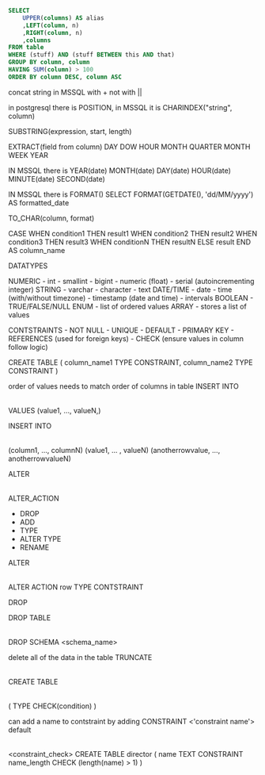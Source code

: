 ```SQL
SELECT
    UPPER(columns) AS alias
    ,LEFT(column, n)
    ,RIGHT(column, n)
    ,columns
FROM table
WHERE (stuff) AND (stuff BETWEEN this AND that)
GROUP BY column, column
HAVING SUM(column) > 100
ORDER BY column DESC, column ASC
```

concat string in MSSQL with + not with ||

in postgresql there is POSITION, in MSSQL it is CHARINDEX("string", column)

SUBSTRING(expression, start, length)

EXTRACT(field from column)
DAY
DOW
HOUR
MONTH
QUARTER
MONTH
WEEK
YEAR

IN MSSQL there is 
YEAR(date)
MONTH(date)
DAY(date)
HOUR(date)
MINUTE(date)
SECOND(date)

IN MSSQL there is FORMAT()
SELECT
    FORMAT(GETDATE(), 'dd/MM/yyyy') AS formatted_date

TO_CHAR(column, format)

CASE
    WHEN condition1 THEN result1
    WHEN condition2 THEN result2
    WHEN condition3 THEN result3
    WHEN conditionN THEN resultN
    ELSE result
END AS column_name


DATATYPES

NUMERIC
    - int
    - smallint
    - bigint
    - numeric (float)
    - serial (autoincrementing integer)
STRING
    - varchar
    - character
    - text
DATE/TIME
    - date
    - time (with/without timezone)
    - timestamp (date and time)
    - intervals
BOOLEAN
    - TRUE/FALSE/NULL
ENUM
    - list of ordered values
ARRAY
    - stores a list of values

CONTSTRAINTS
    - NOT NULL
    - UNIQUE
    - DEFAULT
    - PRIMARY KEY
    - REFERENCES (used for foreign keys)
    - CHECK (ensure values in column follow logic)

CREATE TABLE <table name> (
    column_name1 TYPE CONSTRAINT,
    column_name2 TYPE CONSTRAINT
)

order of values needs to match order of columns in table
INSERT INTO <table name> 
VALUES (value1, ..., valueN,)

INSERT INTO <table name>
(column1, ..., columnN)
(value1, ... , valueN)
(anotherrowvalue, ..., anotherrowvalueN)

ALTER <table name>
ALTER_ACTION

- DROP
- ADD
- TYPE
- ALTER <columnname> TYPE <newtype>
- RENAME


ALTER <table name>
ALTER ACTION row TYPE CONTSTRAINT

DROP <object> <name>

DROP TABLE<table name>

DROP SCHEMA <schema_name>

delete all of the data in the table
TRUNCATE <table name>


CREATE TABLE <table name> (
    <column name> TYPE CHECK(condition)
)

can add a name to contstraint by adding CONSTRAINT <'constraint name'>
default <table>_<column>_<constraint_check>
CREATE TABLE director (
    name TEXT CONSTRAINT name_length CHECK (length(name) > 1)
)
